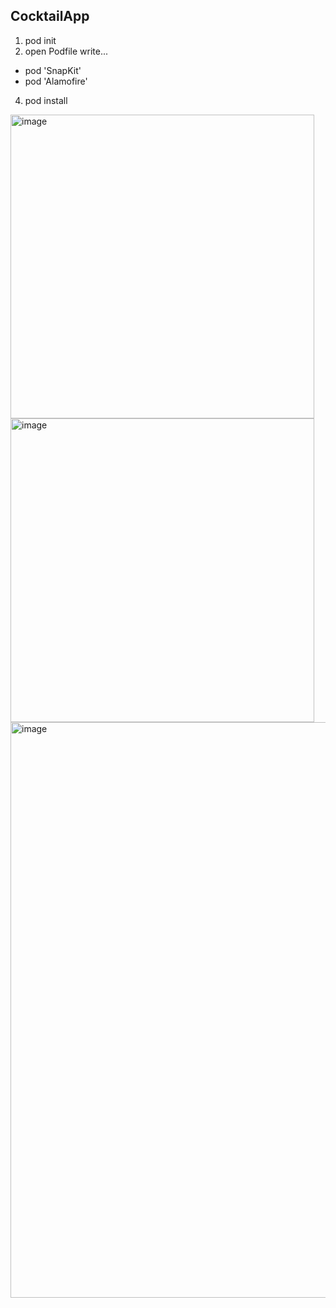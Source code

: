 ## CocktailApp

1) pod init 
2) open Podfile
  write...
  - pod 'SnapKit'   
  - pod 'Alamofire'
4) pod install    

<img width="486" alt="image" src="https://ibb.co/zRmCfQC">
<img width="486" alt="image" src="https://ibb.co/ctq1QRm">
<img width="921" alt="image" src="https://ibb.co/dgDGKKq">
